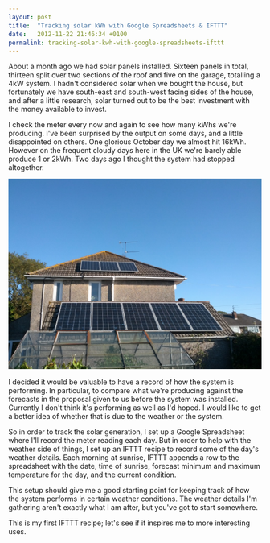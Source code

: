 ```yaml
---
layout: post
title:  "Tracking solar kWh with Google Spreadsheets & IFTTT"
date:   2012-11-22 21:46:34 +0100
permalink: tracking-solar-kwh-with-google-spreadsheets-ifttt
---
```


About a month ago we had solar panels installed. Sixteen panels in total, thirteen split over two sections of the roof and five on the garage, totalling a 4kW system. I hadn't considered solar when we bought the house, but fortunately we have south-east and south-west facing sides of the house, and after a little research, solar turned out to be the best investment with the money available to invest.

I check the meter every now and again to see how many kWhs we're producing. I've been surprised by the output on some days, and a little disappointed on others. One glorious October day we almost hit 16kWh. However on the frequent cloudy days here in the UK we're barely able produce 1 or 2kWh. Two days ago I thought the system had stopped altogether.

![Solar Panels](/assets/img/2012-11-22-solar-panels.jpg)

I decided it would be valuable to have a record of how the system is performing. In particular, to compare what we're producing against the forecasts in the proposal given to us before the system was installed. Currently I don't think it's performing as well as I'd hoped. I would like to get a better idea of whether that is due to the weather or the system.

So  in order to track the solar generation, I set up a Google Spreadsheet where I'll record the meter reading each day. But in order to help with the weather side of things, I set up an IFTTT recipe to record some of the day's weather details. Each morning at sunrise, IFTTT appends a row to the spreadsheet with the date, time of sunrise, forecast minimum and maximum temperature for the day, and the current condition.

This setup should give me a good starting point for keeping track of how the system performs in certain weather conditions. The weather details I'm gathering aren't exactly what I am after, but you've got to start somewhere.

This is my first IFTTT recipe; let's see if it inspires me to more interesting uses.
